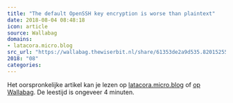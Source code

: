 ```yaml
---
title: "The default OpenSSH key encryption is worse than plaintext"
date: 2018-08-04 08:48:18
icon: article
source: Wallabag
domains:
- latacora.micro.blog
src_url: "https://wallabag.thewiserbit.nl/share/61353de2a9d535.82015255"
2018: "08"
categories:
---
```

Het oorspronkelijke artikel kan je lezen op [latacora.micro.blog](https://latacora.micro.blog/2018/08/03/the-default-openssh.html) of [op Wallabag](https://wallabag.thewiserbit.nl/share/61353de2a9d535.82015255). De leestijd is ongeveer 4 minuten.